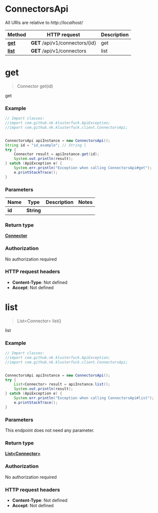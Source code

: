 # ConnectorsApi

All URIs are relative to *http://localhost/*

Method | HTTP request | Description
------------- | ------------- | -------------
[**get**](ConnectorsApi.md#get) | **GET** /api/v1/connectors/{id} | get
[**list**](ConnectorsApi.md#list) | **GET** /api/v1/connectors | list


<a firstName="get"></a>
# **get**
> Connector get(id)

get



### Example
```java
// Import classes:
//import com.github.nk.klusterfuck.ApiException;
//import com.github.nk.klusterfuck.client.ConnectorsApi;


ConnectorsApi apiInstance = new ConnectorsApi();
String id = "id_example"; // String | 
try {
    Connector result = apiInstance.get(id);
    System.out.println(result);
} catch (ApiException e) {
    System.err.println("Exception when calling ConnectorsApi#get");
    e.printStackTrace();
}
```

### Parameters

Name | Type | Description  | Notes
------------- | ------------- | ------------- | -------------
 **id** | **String**|  |

### Return type

[**Connector**](Connector.md)

### Authorization

No authorization required

### HTTP request headers

 - **Content-Type**: Not defined
 - **Accept**: Not defined

<a firstName="list"></a>
# **list**
> List&lt;Connector&gt; list()

list



### Example
```java
// Import classes:
//import com.github.nk.klusterfuck.ApiException;
//import com.github.nk.klusterfuck.client.ConnectorsApi;


ConnectorsApi apiInstance = new ConnectorsApi();
try {
    List<Connector> result = apiInstance.list();
    System.out.println(result);
} catch (ApiException e) {
    System.err.println("Exception when calling ConnectorsApi#list");
    e.printStackTrace();
}
```

### Parameters
This endpoint does not need any parameter.

### Return type

[**List&lt;Connector&gt;**](Connector.md)

### Authorization

No authorization required

### HTTP request headers

 - **Content-Type**: Not defined
 - **Accept**: Not defined

